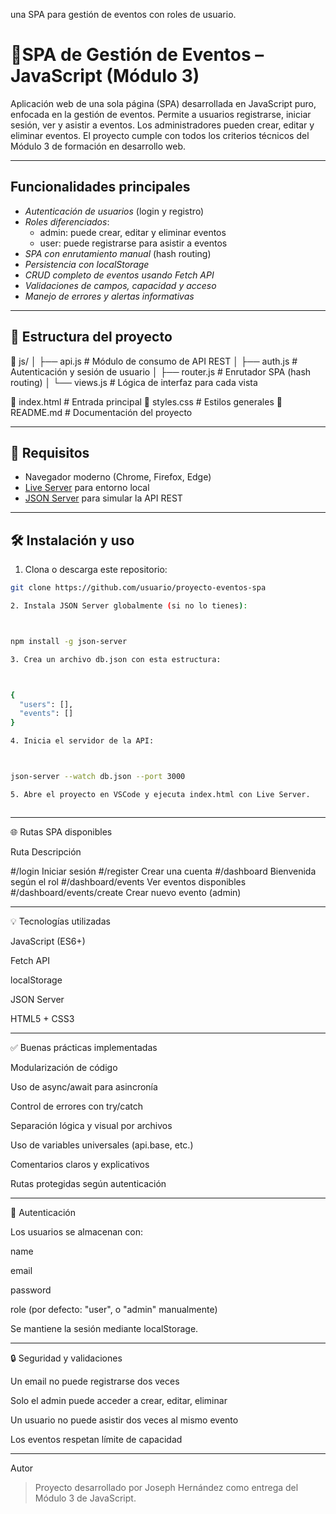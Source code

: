 una SPA para gestión de eventos con roles de usuario.


# 📅SPA de Gestión de Eventos – JavaScript (Módulo 3)

Aplicación web de una sola página (SPA) desarrollada en JavaScript puro, enfocada en la gestión de eventos. Permite a usuarios registrarse, iniciar sesión, ver y asistir a eventos. Los administradores pueden crear, editar y eliminar eventos. El proyecto cumple con todos los criterios técnicos del Módulo 3 de formación en desarrollo web.

---

##  Funcionalidades principales

- *Autenticación de usuarios* (login y registro)
- *Roles diferenciados*:
  - admin: puede crear, editar y eliminar eventos
  - user: puede registrarse para asistir a eventos
- *SPA con enrutamiento manual* (hash routing)
- *Persistencia con localStorage*
- *CRUD completo de eventos usando Fetch API*
- *Validaciones de campos, capacidad y acceso*
- *Manejo de errores y alertas informativas*

---

## 🧱 Estructura del proyecto

📁 js/ │ ├── api.js          # Módulo de consumo de API REST │ ├── auth.js         # Autenticación y sesión de usuario │ ├── router.js       # Enrutador SPA (hash routing) │ └── views.js        # Lógica de interfaz para cada vista

📄 index.html          # Entrada principal 🎨 styles.css          # Estilos generales 📝 README.md           # Documentación del proyecto

---

## 🧪 Requisitos

- Navegador moderno (Chrome, Firefox, Edge)
- [Live Server](https://marketplace.visualstudio.com/items?itemName=ritwickdey.LiveServer) para entorno local
- [JSON Server](https://github.com/typicode/json-server) para simular la API REST

---

## 🛠 Instalación y uso

1. Clona o descarga este repositorio:

```bash
git clone https://github.com/usuario/proyecto-eventos-spa

2. Instala JSON Server globalmente (si no lo tienes):



npm install -g json-server

3. Crea un archivo db.json con esta estructura:



{
  "users": [],
  "events": []
}

4. Inicia el servidor de la API:



json-server --watch db.json --port 3000

5. Abre el proyecto en VSCode y ejecuta index.html con Live Server.



```
---

🌐 Rutas SPA disponibles

Ruta	Descripción

#/login	Iniciar sesión
#/register	Crear una cuenta
#/dashboard	Bienvenida según el rol
#/dashboard/events	Ver eventos disponibles
#/dashboard/events/create	Crear nuevo evento (admin)



---

💡 Tecnologías utilizadas

JavaScript (ES6+)

Fetch API

localStorage

JSON Server

HTML5 + CSS3


---

✅ Buenas prácticas implementadas

Modularización de código

Uso de async/await para asincronía

Control de errores con try/catch

Separación lógica y visual por archivos

Uso de variables universales (api.base, etc.)

Comentarios claros y explicativos

Rutas protegidas según autenticación


---

🙋 Autenticación

Los usuarios se almacenan con:

name

email

password

role (por defecto: "user", o "admin" manualmente)


Se mantiene la sesión mediante localStorage.


---

🔒 Seguridad y validaciones

Un email no puede registrarse dos veces

Solo el admin puede acceder a crear, editar, eliminar

Un usuario no puede asistir dos veces al mismo evento

Los eventos respetan límite de capacidad

---

 Autor

> Proyecto desarrollado por Joseph Hernández como entrega del Módulo 3 de JavaScript.

